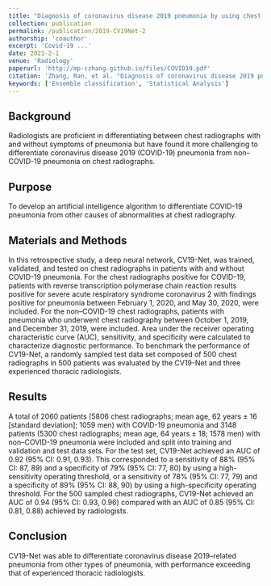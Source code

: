 ```yaml
---
title: "Diagnosis of coronavirus disease 2019 pneumonia by using chest radiography: Value of artificial intelligence"
collection: publication
permalink: /publication/2019-CV19Net-2
authorship: 'coauthor'
excerpt: 'Covid-19 ...'
date: 2021-2-1
venue: 'Radiology'
paperurl: 'http://mp-czhang.github.io/files/COVID19.pdf'
citation: 'Zhang, Ran, et al. "Diagnosis of coronavirus disease 2019 pneumonia by using chest radiography: Value of artificial intelligence." Radiology 298.2 (2021): E88-E97.'
keywords: ['Ensemble classification', 'Statistical Analysis']
---
```


## Background
Radiologists are proficient in differentiating between chest radiographs with and without symptoms of pneumonia but have found it more challenging to differentiate coronavirus disease 2019 (COVID-19) pneumonia from non–COVID-19 pneumonia on chest radiographs.

## Purpose
To develop an artificial intelligence algorithm to differentiate COVID-19 pneumonia from other causes of abnormalities at chest radiography.

## Materials and Methods
In this retrospective study, a deep neural network, CV19-Net, was trained, validated, and tested on chest radiographs in patients with and without COVID-19 pneumonia. For the chest radiographs positive for COVID-19, patients with reverse transcription polymerase chain reaction results positive for severe acute respiratory syndrome coronavirus 2 with findings positive for pneumonia between February 1, 2020, and May 30, 2020, were included. For the non–COVID-19 chest radiographs, patients with pneumonia who underwent chest radiography between October 1, 2019, and December 31, 2019, were included. Area under the receiver operating characteristic curve (AUC), sensitivity, and specificity were calculated to characterize diagnostic performance. To benchmark the performance of CV19-Net, a randomly sampled test data set composed of 500 chest radiographs in 500 patients was evaluated by the CV19-Net and three experienced thoracic radiologists.

## Results
A total of 2060 patients (5806 chest radiographs; mean age, 62 years ± 16 [standard deviation]; 1059 men) with COVID-19 pneumonia and 3148 patients (5300 chest radiographs; mean age, 64 years ± 18; 1578 men) with non–COVID-19 pneumonia were included and split into training and validation and test data sets. For the test set, CV19-Net achieved an AUC of 0.92 (95% CI: 0.91, 0.93). This corresponded to a sensitivity of 88% (95% CI: 87, 89) and a specificity of 79% (95% CI: 77, 80) by using a high-sensitivity operating threshold, or a sensitivity of 78% (95% CI: 77, 79) and a specificity of 89% (95% CI: 88, 90) by using a high-specificity operating threshold. For the 500 sampled chest radiographs, CV19-Net achieved an AUC of 0.94 (95% CI: 0.93, 0.96) compared with an AUC of 0.85 (95% CI: 0.81, 0.88) achieved by radiologists.

## Conclusion
CV19-Net was able to differentiate coronavirus disease 2019–related pneumonia from other types of pneumonia, with performance exceeding that of experienced thoracic radiologists.